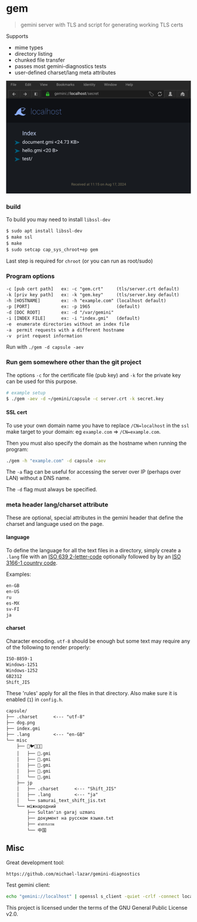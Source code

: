 # gem

> gemini server with TLS and script for generating working TLS certs

Supports 
- mime types
- directory listing
- chunked file transfer
- passes most gemini-diagnostics tests
- user-defined charset/lang meta attributes

![Directory listing as seen in Lagrange](.gitea/lagrange.png)

### build
To build you may need to install `libssl-dev`

```sh
$ sudo apt install libssl-dev
$ make ssl
$ make
$ sudo setcap cap_sys_chroot+ep gem
```
Last step is required for `chroot` (or you can run as root/sudo)

### Program options
```
-c [pub cert path]   ex: -c "gem.crt"     (tls/server.crt default)
-k [priv key path]   ex: -k "gem.key"     (tls/server.key default)
-h [HOSTNAME]        ex: -h "example.com" (localhost default)
-p [PORT]            ex: -p 1965          (default)
-d [DOC ROOT]        ex: -d "/var/gemini"
-i [INDEX FILE]      ex: -i "index.gmi"   (default)
-e  enumerate directories without an index file
-a  permit requests with a different hostname
-v  print request information
```

Run with `./gem -d capsule -aev`

### Run gem somewhere other than the git project
The options `-c` for the certificate file (pub key) and `-k` for the private key can be used for this purpose.
```sh
# example setup
$ ./gem -aev -d ~/gemini/capsule -c server.crt -k secret.key
```

#### SSL cert
To use your own domain name you have to replace `/CN=localhost` in the `ssl` make target to your domain: eg `example.com` => `/CN=example.com`.

Then you must also specify the domain as the hostname when running the program:
```sh
./gem -h "example.com" -d capsule -aev
```

The `-a` flag can be useful for accessing the server over IP (perhaps over LAN) without a DNS name.

The `-d` flag must always be specified.

### meta header lang/charset attribute
These are optional, special attributes in the gemini header that define the charset and language used on the page. 

#### language
To define the language for all the text files in a directory, simply create a `.lang` file with an [ISO 639 2-letter-code](https://en.wikipedia.org/wiki/List_of_ISO_639_language_codes#Table) optionally followed by by an [ISO 3166-1 country code](https://en.wikipedia.org/wiki/List_of_ISO_3166_country_codes#Current_ISO_3166_country_codes).

Examples:
```
en-GB
en-US
ru
es-MX
sv-FI
ja
```
#### charset
Character encoding. `utf-8` should be enough but some text may require any of the following to render properly:
```
ISO-8859-1
Windows-1251
Windows-1252
GB2312
Shift_JIS
```

These 'rules' apply for all the files in that directory. Also make sure it is enabled (`1`) in `config.h`.

```
capsule/
├── .charset      <--- "utf-8"
├── dog.png
├── index.gmi
├── .lang         <--- "en-GB"
└── misc
    ├── 🦊🐦🦉🐞🦓
    │   ├── 🦩.gmi
    │   ├── 🐅.gmi
    │   ├── 🐧.gmi
    │   ├── 🐬.gmi
    │   └── 🐺.gmi
    ├── jp
    │   ├── .charset      <--- "Shift_JIS"
    │   ├── .lang         <--- "ja"
    │   └── samurai_text_shift_jis.txt
    └── міжнародний
        ├── Sultan'ın garaj uzmanı
        ├── документ на русском языке.txt
        ├── คำสารภาพ
        └── 中国
```

## Misc

Great development tool:
```
https://github.com/michael-lazar/gemini-diagnostics
```

Test gemini client:
```sh
echo "gemini://localhost" | openssl s_client -quiet -crlf -connect localhost:1965
```

This project is licensed under the terms of the GNU General Public License v2.0.